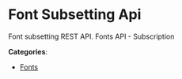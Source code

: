 # Font Subsetting Api


Font subsetting REST API. Fonts API - Subscription



**Categories**:

- [Fonts](https://github.com/apis-list/apis-list#fonts)



